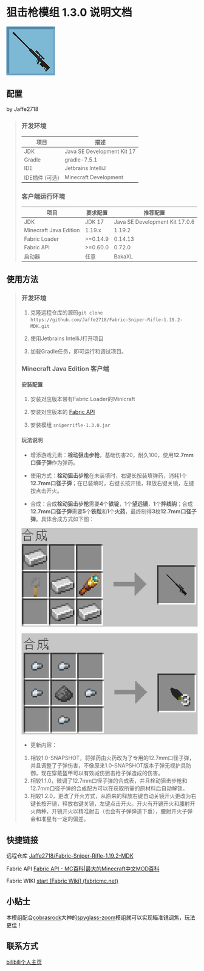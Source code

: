 # 狙击枪模组 1.3.0 说明文档

![image](src/main/resources/assets/sniperrifle/icon.png)

## 配置

by Jaffe2718

> ### 开发环境
> 
> | 项目         | 描述                         |
> | ---------- | -------------------------- |
> | JDK        | Java SE Development Kit 17 |
> | Gradle     | gradle-7.5.1               |
> | IDE        | Jetbrains IntelliJ         |
> | IDE插件 (可选) | Minecraft Development      |
> 
> ### 客户端运行环境
> 
> | 项目                     | 要求配置     | 推荐配置                           |
> | ---------------------- | -------- | ------------------------------ |
> | JDK                    | JDK 17   | Java SE Development Kit 17.0.6 |
> | Minecraft Java Edition | 1.19.x   | 1.19.2                         |
> | Fabric Loader          | >=0.14.9 | 0.14.13                        |
> | Fabric API             | >=0.60.0 | 0.72.0                         |
> | 启动器                    | 任意       | BakaXL                         |

## 使用方法

> ### 开发环境
> 
> 1. 克隆远程仓库的源码`git clone https://github.com/Jaffe2718/Fabric-Sniper-Rifle-1.19.2-MDK.git`
> 
> 2. 使用Jetbrains IntelliJ打开项目
> 
> 3. 加载Gradle任务，即可运行和调试项目。
> 
> ### Minecraft Java Edition 客户端
> 
> #### 安装配置
> 
> 1. 安装对应版本带有Fabric Loader的Minicraft
> 
> 2. 安装对应版本的 [Fabric API](https://www.mcmod.cn/class/3124.html)
> 
> 3. 安装模组 `sniperrifle-1.3.0.jar`
> 
> #### 玩法说明
> 
> - 增添游戏元素：**栓动狙击步枪**，基础伤害20，耐久100，使用**12.7mm口径子弹**作为弹药。
> 
> - 使用方式：**栓动狙击步枪**在未装填时，右键长按装填弹药，消耗1个**12.7mm口径子弹**；在已装填时，右键长按开镜，释放右键关镜，左键按点击开火。
> 
> - 合成：合成**栓动狙击步枪**需要**4**个**铁锭**，**1**个**望远镜**，**1**个**拌线钩**；合成**12.7mm口径子弹**需要**5**个**铁粒**和**1**个**火药**，最终制得**3**枚**12.7mm口径子弹**。具体合成方式如下图：
> 
> ![image](crafting_sniper_rifle.png)
> 
> ![image](crafting_bullet.png)
> 
> - 更新内容：
>  1. 相较1.0-SNAPSHOT，将弹药由火药改为了专用的12.7mm口径子弹，并且调整了子弹伤害，不像原来1.0-SNAPSHOT版本子弹无视护具防御，现在穿戴盔甲可以有效减伤狙击枪子弹造成的伤害。
>  2. 相较1.1.0，微调了12.7mm口径子弹的合成表，并且栓动狙击步枪和12.7mm口径子弹的合成配方可以在获取所需的原材料后自动解锁。
>  3. 相较1.2.0，更改了开火方式，从原来的释放右键自动关镜开火更改为右键长按开镜，释放右键关镜，左键点击开火。开火有开镜开火和腰射开火两种，开镜开火以精准射击（也会有子弹弹道下垂），腰射开火子弹会和准星有一定的偏差。

## 快捷链接

远程仓库    [Jaffe2718/Fabric-Sniper-Rifle-1.19.2-MDK ](https://github.com/Jaffe2718/Fabric-Sniper-Rifle-1.19.2-MDK)

Fabric API    [Fabric API - MC百科|最大的Minecraft中文MOD百科](https://www.mcmod.cn/class/3124.html)

Fabric WIKI    [start [Fabric Wiki] (fabricmc.net)](https://fabricmc.net/wiki/doku.php)

## 小贴士

本模组配合[cobrasrock](https://github.com/cobrasrock/)大神的[spyglass-zoom](https://github.com/cobrasrock/spyglass-zoom)模组就可以实现瞄准镜调焦，玩法更佳！

## 联系方式

[bilibili个人主页](https://space.bilibili.com/1671742926)
